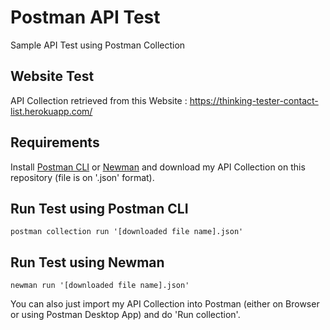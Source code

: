 # Postman API Test
Sample API Test using Postman Collection

## Website Test

API Collection retrieved from this Website : https://thinking-tester-contact-list.herokuapp.com/

## Requirements

Install [Postman CLI](https://learning.postman.com/docs/postman-cli/postman-cli-installation/) or [Newman](https://learning.postman.com/docs/collections/using-newman-cli/installing-running-newman/) and download my API Collection on this repository (file is on '.json' format).

## Run Test using Postman CLI

    postman collection run '[downloaded file name].json'

## Run Test using Newman

    newman run '[downloaded file name].json'

You can also just import my API Collection into Postman (either on Browser or using Postman Desktop App) and do 'Run collection'.
